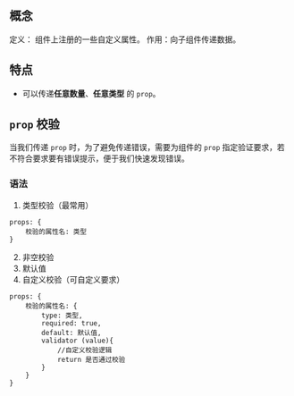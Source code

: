 
## 概念

定义： 组件上注册的一些自定义属性。
作用：向子组件传递数据。


## 特点

- 可以传递**任意数量**、**任意类型** 的 `prop`。


## `prop` 校验

当我们传递 `prop` 时，为了避免传递错误，需要为组件的 `prop` 指定验证要求，若不符合要求要有错误提示，便于我们快速发现错误。

### 语法

1. 类型校验（最常用）
```
props: {
	校验的属性名: 类型
}
```
2. 非空校验
3. 默认值
4. 自定义校验（可自定义要求）

```
props: {
	校验的属性名: {
		type: 类型,
		required: true,
		default: 默认值,
		validator (value){
			//自定义校验逻辑
			return 是否通过校验
		}
	}
}
```